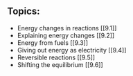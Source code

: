 ## Topics:
- Energy changes in reactions [[9.1]]
- Explaining energy changes [[9.2]]
- Energy from fuels [[9.3]]
- Giving out energy as electricity [[9.4]]
- Reversible reactions [[9.5]]
- Shifting the equilibrium [[9.6]]